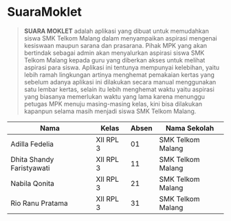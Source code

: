 # SuaraMoklet


> **SUARA MOKLET** adalah aplikasi yang dibuat untuk memudahkan siswa SMK Telkom Malang dalam 
menyampaikan aspirasi mengenai kesiswaan maupun sarana dan prasarana. Pihak MPK yang akan bertindak sebagai admin akan menyalurkan aspirasi 
siswa SMK Telkom Malang kepada guru yang diberkan akses untuk melihat aspirasi para siswa. Aplikasi ini tentunya mempunyai kelebihan, yaitu lebih ramah
lingkungan artinya menghemat pemakaian kertas yang sebelum adanya aplikasi ini dilakukan secara manual menggunakan satu lembar kertas, selain itu
lebih menghemat waktu yaitu aspirasi yang biasanya memerlukan waktu yang lama karena menunggu petugas MPK menuju masing-masing kelas, kini bisa dilakukan kapanpun selama masih menjadi siswa SMK Telkom Malang.


Nama | Kelas | Absen | Nama Sekolah
------------ | ------------- | ------------ | -------------
Adilla Fedelia | XII RPL 3 | 01 | SMK Telkom Malang
Dhita Shandy Faristyawati | XII RPL 3 | 11 | SMK Telkom Malang
Nabila Qonita | XII RPL 3 | 21 | SMK Telkom Malang
Rio Ranu Pratama | XII RPL 3 | 31 | SMK Telkom Malang
